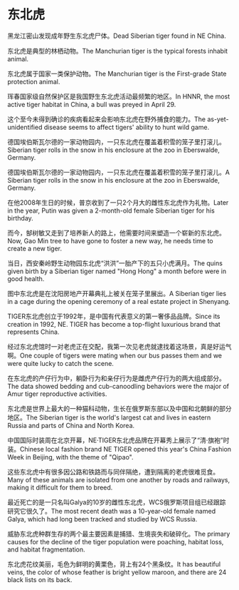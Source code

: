 # 东北虎

<p><span class="chinese">黑龙江密山发现成年野生东北虎尸体。</span><span class="english">Dead Siberian tiger found in NE China.</span></p>

<p><span class="chinese">东北虎是典型的林栖动物。</span><span class="english">The Manchurian tiger is the typical forests inhabit animal.</span></p>

<p><span class="chinese">东北虎属于国家一类保护动物。</span><span class="english">The Manchurian tiger is the First-grade State protection animal.</span></p>

<p><span class="chinese">珲春国家级自然保护区是我国野生东北虎活动最频繁的地区。</span><span class="english">In HNNR, the most active tiger habitat in China, a bull was preyed in April 29.</span></p>

<p><span class="chinese">这个至今未得到确诊的疾病看起来会影响东北虎在野外捕食的能力。</span><span class="english">The as-yet-unidentified disease seems to affect tigers' ability to hunt wild game.</span></p>

<p><span class="chinese">德国埃伯斯瓦尔德的一家动物园内，一只东北虎在覆盖着积雪的笼子里打滚儿。</span><span class="english">Siberian tiger rolls in the snow in his enclosure at the zoo in Eberswalde, Germany.</span></p>

<p><span class="chinese">德国埃伯斯瓦尔德的一家动物园内，一只东北虎在覆盖着积雪的笼子里打滚儿。</span><span class="english">A Siberian tiger rolls in the snow in his enclosure at the zoo in Eberswalde, Germany.</span></p>

<p><span class="chinese">在他2008年生日的时候，普京收到了一只2个月大的雌性东北虎作为礼物。</span><span class="english">Later in the year, Putin was given a 2-month-old female Siberian tiger for his birthday.</span></p>

<p><span class="chinese">而今，郜树敏又走到了培养新人的路上，他需要时间来塑造一个崭新的东北虎。</span><span class="english">Now, Gao Min tree to have gone to foster a new way, he needs time to create a new tiger.</span></p>

<p><span class="chinese">当日，西安秦岭野生动物园东北虎“洪洪”一胎产下的五只小虎满月。</span><span class="english">The quins given birth by a Siberian tiger named "Hong Hong" a month before were in good health.</span></p>

<p><span class="chinese">图中东北虎是在沈阳房地产开幕典礼上被关在笼子里展出。</span><span class="english">A Siberian tiger lies in a cage during the opening ceremony of a real estate project in Shenyang.</span></p>

<p><span class="chinese">TIGER东北虎创立于1992年，是中国有代表意义的第一奢侈品品牌。</span><span class="english">Since its creation in 1992, NE. TIGER has become a top-flight luxurious brand that represents China.</span></p>

<p><span class="chinese">经过东北虎馆时一对老虎正在交配，我第一次见老虎就逮找着这场景，真是好运气啊。</span><span class="english">One couple of tigers were mating when our bus passes them and we were quite lucky to catch the scene.</span></p>

<p><span class="chinese">在东北虎的产仔行为中，躺卧行为和亲仔行为是雌虎产仔行为的两大组成部分。</span><span class="english">The data showed bedding and cub-canoodling behaviors were the major of Amur tiger reproductive activities.</span></p>

<p><span class="chinese">东北虎是世界上最大的一种猫科动物，生长在俄罗斯东部以及中国和北朝鲜的部分地区。</span><span class="english">The Siberian tiger is the world's largest cat and lives in eastern Russia and parts of China and North Korea.</span></p>

<p><span class="chinese">中国国际时装周在北京开幕，NE·TIGER东北虎品牌在开幕秀上展示了“清·旗袍”时装。</span><span class="english">Chinese local fashion brand NE TIGER opened this year's China Fashion Week in Beijing, with the theme of "Qipao".</span></p>

<p><span class="chinese">这些东北虎中有很多因公路和铁路而与同伴隔绝，遭到隔离的老虎很难觅食。</span><span class="english">Many of these animals are isolated from one another by roads and railways, making it difficult for them to breed.</span></p>

<p><span class="chinese">最近死亡的是一只名叫Galya的10岁的雌性东北虎，WCS俄罗斯项目组已经跟踪研究它很久了。</span><span class="english">The most recent death was a 10-year-old female named Galya, which had long been tracked and studied by WCS Russia.</span></p>

<p><span class="chinese">威胁东北虎种群生存的两个最主要因素是捕猎、生境丧失和破碎化。</span><span class="english">The primary causes for the decline of the tiger population were poaching, habitat loss, and habitat fragmentation.</span></p>

<p><span class="chinese">东北虎花纹美丽，毛色为鲜明的黄栗色，背上有24个黑条纹。</span><span class="english">It has beautiful veins, the color of whose feather is bright yellow maroon, and there are 24 black lists on its back.</span></p>

